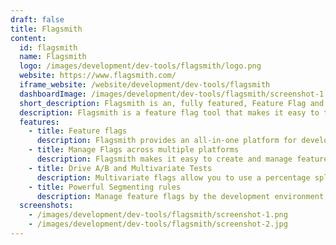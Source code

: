 ```yaml
---
draft: false
title: Flagsmith
content:
  id: flagsmith
  name: Flagsmith
  logo: /images/development/dev-tools/flagsmith/logo.png
  website: https://www.flagsmith.com/
  iframe_website: /website/development/dev-tools/flagsmith
  dashboardImage: /images/development/dev-tools/flagsmith/screenshot-1.png
  short_description: Flagsmith is an, fully featured, Feature Flag and Remote Config service.
  description: Flagsmith is a feature flag tool that makes it easy to test and deploy new functional and visual changes to users without pushing updates to code. All flags in Flagsmith are capable of being configured for cross-platform remote configuration, so you can alter an app in real time without having to wait for app store approval.
  features:
    - title: Feature flags
      description: Flagsmith provides an all-in-one platform for developing, implementing, and managing your feature flags. Whether you are moving off an in-house solution or using toggles for the first time, you will be amazed by the power and efficiency gained by using Flagsmith.
    - title: Manage Flags across multiple platforms
      description: Flagsmith makes it easy to create and manage feature toggles across web, mobile, and server-side applications. Just wrap a section of code with a flag, and then use Flagsmith to manage that feature.
    - title: Drive A/B and Multivariate Tests
      description: Multivariate flags allow you to use a percentage split across two or more variations for precise A/B/n testing and experimentation.
    - title: Powerful Segmenting rules
      description: Manage feature flags by the development environment, and for individual users, a segment of users, or a percentage. This means quickly implementing practices like canary deployments.
  screenshots:
    - /images/development/dev-tools/flagsmith/screenshot-1.png
    - /images/development/dev-tools/flagsmith/screenshot-2.jpg
---
```

